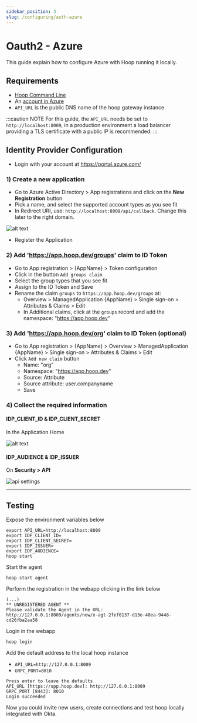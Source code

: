 ```yaml
---
sidebar_position: 3
slug: /configuring/auth-azure
---
```


# Oauth2 - Azure

This guide explain how to configure Azure with Hoop running it locally.

## Requirements

- [Hoop Command Line](../../quickstarts/cli.md)
- An [account in Azure](https://azure.microsoft.com)
- `API_URL` is the public DNS name of the hoop gateway instance

:::caution NOTE
For this guide, the `API_URL` needs be set to `http://localhost:8009`, in a production environment a load balancer providing a TLS certificate with a public IP is recommended.
:::

## Identity Provider Configuration

- Login with your account at https://portal.azure.com/

### 1) Create a new application

- Go to Azure Active Directory > App registrations and click on the **New Registration** button
- Pick a name, and select the supported account types as you see fit
- In Redirect URI, use: `http://localhost:8009/api/callback`. Change this later to the right domain.

![alt text](https://hoopartifacts.s3.amazonaws.com/screenshots/okta-create-new-app.jpg)

- Register the Application

### 2) Add 'https://app.hoop.dev/groups' claim to ID Token

- Go to App registration > {AppName} > Token configuration
- Click in the button `Add groups claim`
- Select the group types that you see fit
- Assign to the ID Token and Save
- Rename the claim `groups` to `https://app.hoop.dev/groups` at:
  - Overview > ManagedApplication {AppName} > Single sign-on > Attributes & Claims > Edit
  - In Additional claims, click at the `groups` record and add the namespace: "https://app.hoop.dev"

### 3) Add 'https://app.hoop.dev/org' claim to ID Token (optional)
- Go to App registration > {AppName} > Overview > ManagedApplication {AppName} > Single sign-on > Attributes & Claims > Edit
- Click `Add new claim` button
  - Name: "org"
  - Namespace: "https://app.hoop.dev"
  - Source: Attribute
  - Source attribute: user.companyname
  - Save

### 4) Collect the required information

#### IDP_CLIENT_ID & IDP_CLIENT_SECRET

In the Application Home

![alt text](https://hoopartifacts.s3.amazonaws.com/screenshots/okta-app-general-tab.jpg)

#### IDP_AUDIENCE & IDP_ISSUER

On **Security > API**

![api settings](https://hoopartifacts.s3.amazonaws.com/screenshots/okta-security-api.jpg)

---

## Testing

Expose the environment variables below

```shell
export API_URL=http://localhost:8009
export IDP_CLIENT_ID=
export IDP_CLIENT_SECRET=
export IDP_ISSUER=
export IDP_AUDIENCE=
hoop start
```

Start the agent

```shell
hoop start agent
```

Perform the registration in the webapp clicking in the link below

```shell
(...)
** UNREGISTERED AGENT **
Please validate the Agent in the URL: http://127.0.0.1:8009/agents/new/x-agt-2fef0137-d13e-40ea-9448-cd26fba2aa58
```

Login in the webapp

```shell
hoop login
```

Add the default address to the local hoop instance

- `API_URL=http://127.0.0.1:8009`
- `GRPC_PORT=8010`

```shell
Press enter to leave the defaults
API_URL [https://app.hoop.dev]: http://127.0.0.1:8009
GRPC_PORT [8443]: 8010
Login succeeded
```

Now you could invite new users, create connections and test hoop locally integrated with Okta.
